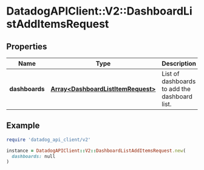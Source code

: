 # DatadogAPIClient::V2::DashboardListAddItemsRequest

## Properties

| Name | Type | Description | Notes |
| ---- | ---- | ----------- | ----- |
| **dashboards** | [**Array&lt;DashboardListItemRequest&gt;**](DashboardListItemRequest.md) | List of dashboards to add the dashboard list. | [optional] |

## Example

```ruby
require 'datadog_api_client/v2'

instance = DatadogAPIClient::V2::DashboardListAddItemsRequest.new(
  dashboards: null
)
```

